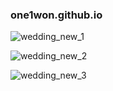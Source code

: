 ### one1won.github.io

![wedding_new_1](https://user-images.githubusercontent.com/64151478/93095213-cd40c200-f6dd-11ea-9073-c19aebec7583.jpg)

![wedding_new_2](https://user-images.githubusercontent.com/64151478/93095234-d2057600-f6dd-11ea-892c-9f23ba26499c.jpg)

![wedding_new_3](https://user-images.githubusercontent.com/64151478/93095246-d5006680-f6dd-11ea-878b-486759d5b964.jpg)
